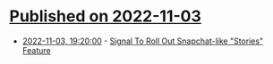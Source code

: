 # [Published on 2022-11-03](index.md)

* [2022-11-03, 19:20:00](https://it.slashdot.org/story/22/11/03/1913250/signal-to-roll-out-snapchat-like-stories-feature?utm_source=rss1.0mainlinkanon&utm_medium=feed) - [Signal To Roll Out Snapchat-like \"Stories\" Feature](https://it.slashdot.org/story/22/11/03/1913250/signal-to-roll-out-snapchat-like-stories-feature?utm_source=rss1.0mainlinkanon&utm_medium=feed)
